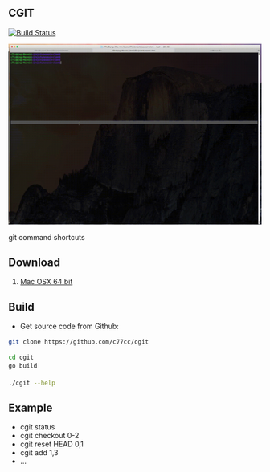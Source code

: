 ## CGIT

[![Build Status](https://drone.io/github.com/c77cc/cgit/status.png)](https://drone.io/github.com/c77cc/cgit/latest)

![image](https://github.com/c77cc/cgit/blob/master/example.gif)

git command shortcuts

## Download
1. [Mac OSX 64 bit](https://raw.githubusercontent.com/c77cc/cgit/master/cgit-macos-64bit)

## Build

* Get source code from Github:

```bash
git clone https://github.com/c77cc/cgit
```

```bash
cd cgit
go build

./cgit --help
```

## Example

* cgit status
* cgit checkout 0-2
* cgit reset HEAD 0,1
* cgit add 1,3
* ...
